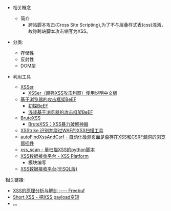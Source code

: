 
- 相关概念
	- 简介
		- 跨站脚本攻击(Cross Site Scripting),为了不与层叠样式表(css)混淆，故称跨站脚本攻击缩写为XSS。
- 分类:
	- 存储性
	- 反射性
	- DOM型
	
- 利用工具
	- [XSSer](https://github.com/epsylon/xsser)
		- [XSSer（超强XSS攻击利器）使用说明中文版](http://blog.csdn.net/emaste_r/article/details/8072323)
	- [基于浏览器的攻击框架BeEF](https://github.com/beefproject/beef)
		- [初探BeEF](http://blog.csdn.net/emaste_r/article/details/17091067)
		- [浅谈基于浏览器的攻击框架BeEF](http://netsecurity.51cto.com/art/201307/402179_all.htm)
	- [BruteXSS](https://github.com/shawarkhanethicalhacker/BruteXSS)
		- [BruteXSS：XSS暴力破解神器](http://www.freebuf.com/sectool/109239.html)
	- [XSStrike 识别并绕过WAF的XSS扫描工具](https://github.com/UltimateHackers/XSStrike)
	- [autoFindXssAndCsrf - 自动化检测页面是否存在XSS和CSRF漏洞的浏览器插件](https://github.com/BlackHole1/autoFindXssAndCsrf)
	- [xss_scan - 量扫描XSS的python脚本](https://github.com/chuhades/xss_scan)
	- [XSS数据接收平台 - XSS Platform](http://xss.asec.me/index.php?do=login)
		- 模块编写
	- [XSS数据接收平台(无SQL版)](https://github.com/firesunCN/BlueLotus_XSSReceiver)

相关链接:
- [XSS的原理分析与解剖 ---- Freebuf](http://www.freebuf.com/articles/web/40520.html)
- [Short XSS - 把XSS payload变短](http://wy.ichenfei.com/wooyun_drops/drops/papers-512.html)
- 。。